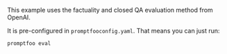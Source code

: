 This example uses the factuality and closed QA evaluation method from OpenAI.

It is pre-configured in `promptfooconfig.yaml`. That means you can just run:

```sh
promptfoo eval
```
